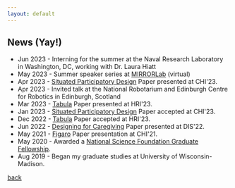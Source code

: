 ```yaml
---
layout: default
---
```


## News (Yay!)

* Jun 2023 - Interning for the summer at the Naval Research Laboratory in Washington, DC, working with Dr. Laura Hiatt 
* May 2023 - Summer speaker series at [MIRRORLab](https://mirrorlab.mines.edu/) (virtual)
* Apr 2023 - [Situated Participatory Design](https://dl.acm.org/doi/abs/10.1145/3544548.3580893) Paper presented at CHI'23.
* Apr 2023 - Invited talk at the National Robotarium and Edinburgh Centre for Robotics in Edinburgh, Scotland
* Mar 2023 - [Tabula](https://dl.acm.org/doi/abs/10.1145/3568162.3576991) Paper presented at HRI'23.
* Jan 2023 - <a href="https://arxiv.org/pdf/2302.00588.pdf" target="_blank" class="link_grey">Situated Participatory Design</a> Paper accepted at CHI'23.
* Dec 2022 - <a href="https://arxiv.org/pdf/2302.03088.pdf" target="_blank" class="link_grey">Tabula</a> Paper accepted at HRI'23.
* Jun 2022 - <a href="https://dl.acm.org/doi/abs/10.1145/3532106.3533536" target="_blank" class="link_grey">Designing for Caregiving</a> Paper presented at DIS'22.
* May 2021 - <a href="https://dl.acm.org/doi/abs/10.1145/3411764.3446864" target="_blank" class="link_grey">Figaro</a> Paper presentation at CHI'21.
* May 2020 - Awarded a <a href="https://www.nsfgrfp.org/" target="_blank" class="link_grey">National Science Foundation Graduate Fellowship</a>.
* Aug 2019 - Began my graduate studies at University of Wisconsin-Madison.

[back](./)
